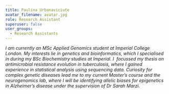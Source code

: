 ```yaml
---
title: Paulina Urbanaviciute
avatar_filename: avatar.jpg
role: Research Assistant
superuser: false
user_groups:
  - Research Assistants
---
```

*I am currently an MSc Applied Genomics student at Imperial College London. My interests lie in genetics and bioinformatics, which I specialised in during my BSc Biochemistry studies at Imperial. I  focussed my thesis on antimicrobial resistance evolution in tuberculosis, where I gained experience in statistical analysis using sequencing data. Curiosity for complex genetic diseases lead me to my current Master’s course and the neurogenomics lab, where I will be identifying allelic biases for epigenetics in Alzheimer’s disease under the supervision of Dr Sarah Marzi.*